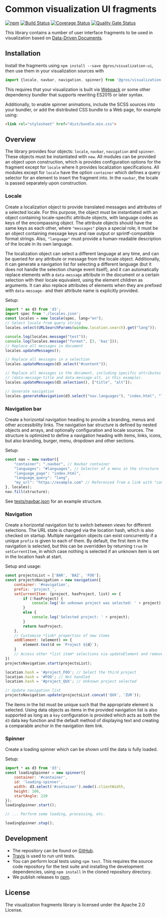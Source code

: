 # Common visualization UI fragments

[![npm](https://img.shields.io/npm/v/@gros/visualization-ui.svg)](https://www.npmjs.com/package/@gros/visualization-ui)
[![Build 
Status](https://travis-ci.org/ICTU/gros-visualization-ui.svg?branch=master)](https://travis-ci.org/ICTU/gros-visualization-ui)
[![Coverage 
Status](https://coveralls.io/repos/github/ICTU/gros-visualization-ui/badge.svg?branch=master)](https://coveralls.io/github/ICTU/gros-visualization-ui?branch=master)
[![Quality Gate 
Status](https://sonarcloud.io/api/project_badges/measure?project=ictu-gros%3Avisualization-ui&metric=alert_status)](https://sonarcloud.io/dashboard?id=ictu-gros%3Avisualization-ui)

This library contains a number of user interface fragments to be used in 
visualization based on [Data-Driven Documents](https://d3js.org/).

## Installation

Install the fragments using `npm install --save @gros/visualization-ui`, then 
use them in your visualization sources with
```js
import {locale, navbar, navigation, spinner} from '@gros/visualization-ui';
```

This requires that your visualization is built via 
[Webpack](https://webpack.js.org/) or some other dependency bundler that 
supports rewriting ES2015 or later syntax.

Additionally, to enable spinner animations, include the SCSS sources into your
bundler, or add the distributed CSS bundle to a Web page, for example using:

```html
<link rel="stylesheet" href="dist/bundle.min.css">
```

## Overview

The library provides four objects: `locale`, `navbar`, `navigation` and 
`spinner`. These objects must be instantiated with `new`. All modules can be 
provided an object upon construction, which is provides configuration options 
for the fragment except for `locale` where it provides localization 
specifications. All modules except for `locale` have the option `container` 
which defines a query selector for an element to insert the fragment into. In 
the `navbar`, the locale is passed separately upon construction.

### Locale

Create a localization object to provide translated messages and attributes of 
a selected locale. For this purpose, the object must be instantiated with an 
object containing locale-specific attribute objects, with language codes as 
keys of the encompassing object. The attribute objects should have the same 
keys as each other, where `"messages"` plays a special role; it must be an 
object containing message keys and raw output or sprintf-compatible format 
strings. Also, `"language"` must provide a human-readable description of the 
locale in its own language.

The localization object can select a different language at any time, and can be 
queried for any attribute or message from the locale object. Additionally, it 
can generate a navigation list for selecting a different language (but it does
not handle the selection change event itself), and it can automatically replace 
elements with a `data-message` attribute in the document or a certain selection 
with their locale equivalent, using the element children as arguments. It can 
also replace attributes of elements when they are prefixed with `data-message-` 
and their attribute name is explicitly provided.

Setup:

```js
import * as d3 from 'd3';
import spec from './locales.json';
const locales = new locale(spec, lang="en");
// Select locale from query string
locales.select(URLSearchParams(window.location.search).get("lang"));

console.log(locales.message("test"));
console.log(locales.message("format", [3, 'baz']));
// Replace all messages in document
locales.updateMessages();

// Replace all messages in a selection
locales.updateMessages(d3.select("#content"));

// Replace all messages in the document, including specific attributes
// (data-message-title and data-message-alt, in this example).
locales.updateMessages(d3.selection(), ["title", "alt"]);

// Generate navigation
locales.generateNavigation(d3.select("nav.languages"), "index.html", "lang");
```

### Navigation bar

Create a horizontal navigation heading to provide a branding, menus and other 
accessibility links. The navigation bar structure is defined by nested objects 
and arrays, and optionally configuration and locale sources. The structure is 
optimized to define a navigation heading with items, links, icons, but also 
branding, burger, menu, dropdown and other sections.

Setup:

```js
const nav = new navbar({
    "container": ".navbar", // Navbar container
    "languages": "#languages", // Selector of a menu in the structure
    "language_page": "index.html",
    "language_query": "lang",
    "my_url": "https://example.com" // Referenced from a link with "config" key
}, locales);
nav.fill(structure);
```

See 
[tests/navbar.json](https://github.com/ICTU/gros-visualization-ui/blob/master/tests/navbar.json) 
for an example structure.

### Navigation

Create a horizontal navigation list to switch between views for different 
selections. The URL state is changed via the location hash, which is also 
checked on startup.
Multiple navigation objects can exist concurrently if a unique `prefix` is 
given to each of them. By default, the first item in the navigation is 
selected, but this can be overridden by returning `true` in `setCurrentItem`, 
in which case nothing is selected if an unknown item is set in the location 
hash at start.

Setup and usage:

```js
const projectsList = ['BAR', 'BAZ', 'FOO'];
const projectsNavigation = new navigation({
    container: '#navigation',
    prefix: 'project_',
    setCurrentItem: (project, hasProject, list) => {
        if (!hasProject) {
            console.log('An unknown project was selected: ' + project);
        }
        else {
            console.log('Selected project: ' + project);
        }
        return hasProject;
    },
    // Customize *link* properties of new items
    addElement: (element) => {
        element.text(d => `Project ${d}`);
    }
    // Access other *list item* selections via updateElement and removeElement
})
projectsNavigation.start(projectsList);

location.hash = '#project_FOO'; // Select the third project
location.hash = '#FOO'; // Not handled
location.hash = '#project_QUX'; // Unknown project selected

// Update navigation list
projectsNavigation.update(projectsList.concat('QUX', 'ZUR'));
```

The items in the list must be unique such that the appropriate element is 
selected. Using data objects as items in the provided navigation list is also 
supported as long as a `key` configuration is provided which acts as both the 
`d3` data key function and the default method of displaying text and creating 
a comparable anchor in the navigation item link.

### Spinner

Create a loading spinner which can be shown until the data is fully loaded.

Setup:
```js
import * as d3 from 'd3';
const loadingSpinner = new spinner({
    container: '#container',
    id: 'loading-spinner',
    width: d3.select('#container').node().clientWidth,
    height: 100,
    startAngle: 220
});
loadingSpinner.start();

// ... Perform some loading, processing, etc.

loadingSpinner.stop();
```

## Development

- The repository can be found on 
  [GitHub](https://github.com/ICTU/gros-visualization-ui).
- [Travis](https://travis-ci.org/ICTU/gros-visualization-ui) is used to run 
  unit tests.
- You can perform local tests using `npm test`. This requires the source code
  repository for the test suite and installing the development dependencies,
  using `npm install` in the cloned repository directory.
- We publish releases to 
  [npm](https://www.npmjs.com/package/@gros/visualization-ui).

## License

The visualization fragments library is licensed under the Apache 2.0 License.
